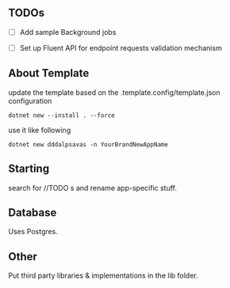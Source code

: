 ## TODOs
 
- [ ] Add sample Background jobs
- [ ] Set up Fluent API for endpoint requests validation mechanism


## About Template

update the template based on the .template.config/template.json configuration

```shell 
dotnet new --install . --force
```

use it like following

```shell
dotnet new dddalpsavas -n YourBrandNewAppName
```

## Starting

search for //TODO s and rename app-specific stuff.


## Database

Uses Postgres.


## Other

Put third party libraries & implementations in the lib folder.